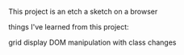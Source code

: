 This project is an etch a sketch on a browser

things I've learned from this project:

grid display
DOM manipulation with class changes